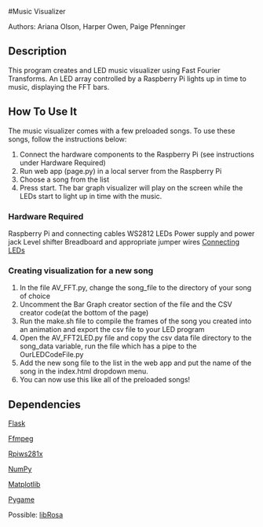 #Music Visualizer

Authors: Ariana Olson, Harper Owen, Paige Pfenninger

## Description

This program creates and LED music visualizer using Fast Fourier Transforms. An LED array controlled by a Raspberry Pi lights up in time to music, displaying the FFT bars.


## How To Use It
The music visualizer comes with a few preloaded songs. To use these songs, follow the instructions below:

1. Connect the hardware components to the Raspberry Pi (see instructions under Hardware Required)
2. Run web app (page.py) in a local server from the Raspberry Pi
3. Choose a song from the list
4. Press start. The bar graph visualizer will play on the screen while the LEDs start to light up in time with the music.

### Hardware Required
Raspberry Pi and connecting cables
WS2812 LEDs
Power supply and power jack
Level shifter
Breadboard and appropriate jumper wires
[Connecting LEDs](http://popoklopsi.github.io/RaspberryPi-LedStrip/#!/ws2812)

### Creating visualization for a new song
1. In the file AV_FFT.py, change the song_file to the directory of your song of choice
2. Uncomment the Bar Graph creator section of the file and the CSV creator code(at the bottom of the page) 
3. Run the make.sh file to compile the frames of the song you created into an animation and export the csv file to your LED program
4. Open the AV_FFT2LED.py file and copy the csv data file directory to the song_data variable, run the file which has a pipe to the OurLEDCodeFile.py
5. Add the new song file to the list in the web app and put the name of the song in the index.html dropdown menu.
6. You can now use this like all of the preloaded songs!


## Dependencies
[Flask](http://flask.pocoo.org/)

[Ffmpeg](https://trac.ffmpeg.org/wiki/CompilationGuide/Ubuntu)

[Rpiws281x](https://github.com/richardghirst/rpi_ws281x)

[NumPy](http://www.numpy.org/)

[Matplotlib](http://matplotlib.org/users/installing.html)

[Pygame](http://www.pygame.org/download.shtml)

Possible: [libRosa](https://bmcfee.github.io/librosa/install.html)





